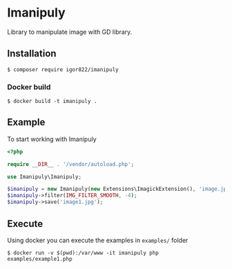 Imanipuly
=========

Library to manipulate image with GD library.

## Installation

```
$ composer require igor822/imanipuly
```

### Docker build

```
$ docker build -t imanipuly .
```

## Example

To start working with Imanipuly

```php
<?php

require __DIR__ . '/vendor/autoload.php';

use Imanipuly\Imanipuly;

$imanipuly = new Imanipuly(new Extensions\ImagickExtension(), 'image.jpg');
$imanipuly->filter(IMG_FILTER_SMOOTH, -4);
$imanipuly->save('image1.jpg');
```

## Execute

Using docker you can execute the examples in `examples/` folder

```
$ docker run -v $(pwd):/var/www -it imanipuly php examples/example1.php
```
